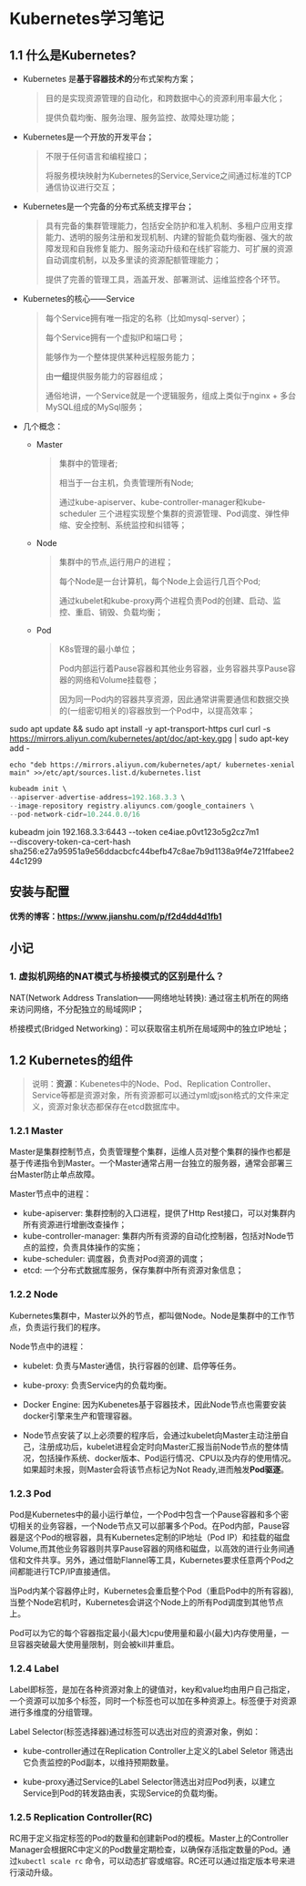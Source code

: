 # Kubernetes学习笔记

## 1.1 什么是Kubernetes?

- Kubernetes 是**基于容器技术的**分布式架构方案；

  > 目的是实现资源管理的自动化，和跨数据中心的资源利用率最大化；
  >
  > 提供负载均衡、服务治理、服务监控、故障处理功能；

- Kubernetes是一个开放的开发平台；

  >不限于任何语言和编程接口；
  >
  >将服务模块映射为Kubernetes的Service,Service之间通过标准的TCP通信协议进行交互；

- Kubernetes是一个完备的分布式系统支撑平台；

  > 具有完备的集群管理能力，包括安全防护和准入机制、多租户应用支撑能力、透明的服务注册和发现机制、内建的智能负载均衡器、强大的故障发现和自我修复能力、服务滚动升级和在线扩容能力、可扩展的资源自动调度机制，以及多里读的资源配额管理能力；
  >
  > 提供了完善的管理工具，涵盖开发、部署测试、运维监控各个环节。

- Kubernetes的核心——Service

  > 每个Service拥有唯一指定的名称（比如mysql-server）；
  >
  > 每个Service拥有一个虚拟IP和端口号；
  >
  > 能够作为一个整体提供某种远程服务能力；
  >
  > 由**一组**提供服务能力的容器组成；
  >
  > 通俗地讲，一个Service就是一个逻辑服务，组成上类似于nginx + 多台MySQL组成的MySql服务；

- 几个概念：

  - Master
  
    > 集群中的管理者;
    >
    > 相当于一台主机，负责管理所有Node;
    >
    > 通过kube-apiserver、kube-controller-manager和kube-scheduler 三个进程实现整个集群的资源管理、Pod调度、弹性伸缩、安全控制、系统监控和纠错等；
  
  - Node
  
    > 集群中的节点,运行用户的进程；
    >
    > 每个Node是一台计算机，每个Node上会运行几百个Pod;
    >
    > 通过kubelet和kube-proxy两个进程负责Pod的创建、启动、监控、重启、销毁、负载均衡；
  
  - Pod
  
    > K8s管理的最小单位；
    >
    > Pod内部运行着Pause容器和其他业务容器，业务容器共享Pause容器的网络和Volume挂载卷；
    >
    > 因为同一Pod内的容器共享资源，因此通常讲需要通信和数据交换的(一组密切相关的)容器放到一个Pod中，以提高效率；                                                                                                                                                                                                                                                                                                                                                                   

sudo apt update && sudo apt install -y apt-transport-https curl
curl -s https://mirrors.aliyun.com/kubernetes/apt/doc/apt-key.gpg | sudo apt-key add -

```
echo "deb https://mirrors.aliyun.com/kubernetes/apt/ kubernetes-xenial main" >>/etc/apt/sources.list.d/kubernetes.list
```

```kotlin
kubeadm init \
--apiserver-advertise-address=192.168.3.3 \
--image-repository registry.aliyuncs.com/google_containers \
--pod-network-cidr=10.244.0.0/16
```

kubeadm join 192.168.3.3:6443 --token ce4iae.p0vt123o5g2cz7m1 \
    --discovery-token-ca-cert-hash sha256:e27a95951a9e56ddacbcfc44befb47c8ae7b9d1138a9f4e721ffabee244c1299 



## 安装与配置

#### 优秀的博客：https://www.jianshu.com/p/f2d4dd4d1fb1







## 小记

### 1. 虚拟机网络的NAT模式与桥接模式的区别是什么？

NAT(Network Address Translation——网络地址转换): 通过宿主机所在的网络来访问网络，不分配独立的局域网IP；

桥接模式(Bridged Networking)：可以获取宿主机所在局域网中的独立IP地址；



## 1.2 Kubernetes的组件

> 说明：**资源**：Kubenetes中的Node、Pod、Replication Controller、Service等都是资源对象，所有资源都可以通过yml或json格式的文件来定义，资源对象状态都保存在etcd数据库中。

### 1.2.1 Master

Master是集群控制节点，负责管理整个集群，运维人员对整个集群的操作也都是基于传递指令到Master。一个Master通常占用一台独立的服务器，通常会部署三台Master防止单点故障。

Master节点中的进程：

- kube-apiserver: 集群控制的入口进程，提供了Http Rest接口，可以对集群内所有资源进行增删改查操作；
- kube-controller-manager: 集群内所有资源的自动化控制器，包括对Node节点的监控，负责具体操作的实施；
- kube-scheduler: 调度器，负责对Pod资源的调度；
- etcd: 一个分布式数据库服务，保存集群中所有资源对象信息；

### 1.2.2 Node

Kubernetes集群中，Master以外的节点，都叫做Node。Node是集群中的工作节点，负责运行我们的程序。

Node节点中的进程：

- kubelet: 负责与Master通信，执行容器的创建、启停等任务。
- kube-proxy: 负责Service内的负载均衡。
- Docker Engine: 因为Kubenetes基于容器技术，因此Node节点也需要安装docker引擎来生产和管理容器。

- Node节点安装了以上必须要的程序后，会通过kubelet向Master主动注册自己，注册成功后，kubelet进程会定时向Master汇报当前Node节点的整体情况，包括操作系统、docker版本、Pod运行情况、CPU以及内存的使用情况。如果超时未报，则Master会将该节点标记为Not Ready,进而触发**Pod驱逐**。

### 1.2.3 Pod

Pod是Kubernetes中的最小运行单位，一个Pod中包含一个Pause容器和多个密切相关的业务容器，一个Node节点又可以部署多个Pod。在Pod内部，Pause容器是这个Pod的根容器，具有Kubernetes定制的IP地址（Pod IP）和挂载的磁盘Volume,而其他业务容器则共享Pause容器的网络和磁盘，以高效的进行业务间通信和文件共享。另外，通过借助Flannel等工具，Kubernetes要求任意两个Pod之间都能进行TCP/IP直接通信。

当Pod内某个容器停止时，Kubernetes会重启整个Pod（重启Pod中的所有容器),当整个Node宕机时，Kubernetes会讲这个Node上的所有Pod调度到其他节点上。

Pod可以为它的每个容器指定最小(最大)cpu使用量和最小(最大)内存使用量，一旦容器突破最大使用量限制，则会被kill并重启。

### 1.2.4 Label

Label即标签，是加在各种资源对象上的键值对，key和value均由用户自己指定，一个资源可以加多个标签，同时一个标签也可以加在多种资源上。标签便于对资源进行多维度的分组管理。

Label Selector(标签选择器)通过标签可以选出对应的资源对象，例如：

- kube-controller通过在Replication Controller上定义的Label Seletor 筛选出它负责监控的Pod副本，以维持预期数量。

- kube-proxy通过Service的Label Selector筛选出对应Pod列表，以建立Service到Pod的转发路由表，实现Service的负载均衡。

### 1.2.5 Replication Controller(RC)

RC用于定义指定标签的Pod的数量和创建新Pod的模板。Master上的Controller Manager会根据RC中定义的Pod数量定期检查，以确保存活指定数量的Pod。通过``kubectl scale rc`` 命令，可以动态扩容或缩容。RC还可以通过指定版本号来进行滚动升级。
